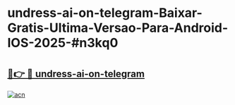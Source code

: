 # undress-ai-on-telegram-Baixar-Gratis-Ultima-Versao-Para-Android-IOS-2025-#n3kq0

# <h2><a href="https://ainizakaria.my?title=undress-ai-on-telegram&ref=25M">🔗👉 🔴 undress-ai-on-telegram</a></h2>

[![acn](https://github.com/user-attachments/assets/0f9c940e-d8b0-45ae-aac7-cd30a18b3e1c)](https://ainizakaria.my?title=undress-ai-on-telegram&ref=25M)


